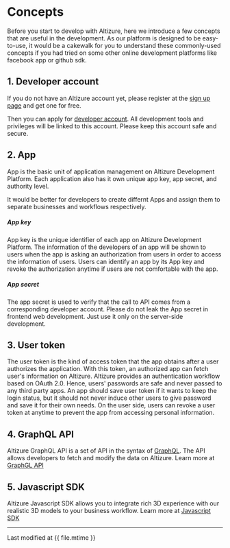 # Concepts

Before you start to develop with Altizure, here we introduce a few concepts that are useful in the development. As our platform is designed to be easy-to-use, it would be a cakewalk for you to understand these commonly-used concepts if you had tried on some other online development platforms like facebook app or github sdk.

## 1. Developer account

If you do not have an Altizure account yet, please register at the [sign up page](https://www.altizure.com/signup/china?lang=zh-cn) and get one for free.

Then you can apply for [developer account](dev-account.md). All development tools and privileges will be linked to this account. Please keep this account safe and secure.


## 2. App

App is the basic unit of application management on Altizure Development Platform. Each application also has it own unique app key, app secret, and authority level.

It would be better for developers to create differnt Apps and assign them to separate businesses and workflows respectively.


##### App key

App key is the unique identifier of each app on Altizure Development Platform. The information of the developers of an app will be shown to users when the app is asking an authorization from users in order to access the information of users. Users can identify an app by its App key and revoke the authorization anytime if users are not comfortable with the app.

##### App secret

The app secret is used to verify that the call to API comes from a corresponding developer account.
Please do not leak the App secret in frontend web development. Just use it only on the server-side development.


## 3. User token

The user token is the kind of access token that the app obtains after a user authorizes the application. With this token, an authorized app can fetch user's information on Altizure. Altizure provides an authentication workflow based on OAuth 2.0. Hence, users' passwords are safe and never passed to any third party apps. An app should save user token if it wants to keep the login status, but it should not never induce other users to give password and save it for their own needs. On the user side, users can revoke a user token at anytime to prevent the app from accessing personal information.


## 4. GraphQL API

Altizure GraphQL API is a set of API in the syntax of [GraphQL](http://graphql.org/learn/). The API allows developers to fetch and modify the data on Altizure. Learn more at [GraphGL API](api.md)

## 5. Javascript SDK

Altizure Javascript SDK allows you to integrate rich 3D experience with our realistic 3D models to your business workflow. Learn more at [Javascript SDK](jssdk.md)

---

Last modified at {{ file.mtime }}

